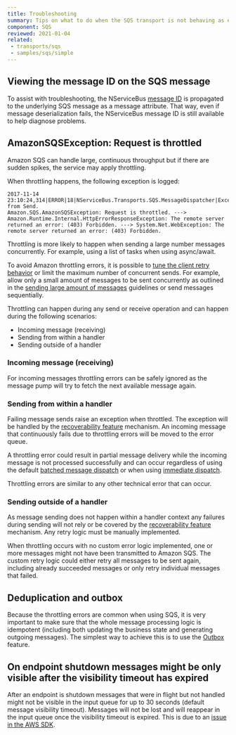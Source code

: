 ```yaml
---
title: Troubleshooting
summary: Tips on what to do when the SQS transport is not behaving as expected
component: SQS
reviewed: 2021-01-04
related:
 - transports/sqs
 - samples/sqs/simple
---
```


## Viewing the message ID on the SQS message

To assist with troubleshooting, the NServiceBus [message ID](/nservicebus/messaging/headers.md#messaging-interaction-headers-nservicebus-messageid) is propagated to the underlying SQS message as a message attribute. That way, even if message deserialization fails, the NServiceBus message ID is still available to help diagnose problems.

## AmazonSQSException: Request is throttled

Amazon SQS can handle large, continuous throughput but if there are sudden spikes, the service may apply throttling.

When throttling happens, the following exception is logged:

```
2017-11-14 23:10:24,314|ERROR|18|NServiceBus.Transports.SQS.MessageDispatcher|Exception from Send.
Amazon.SQS.AmazonSQSException: Request is throttled. ---> Amazon.Runtime.Internal.HttpErrorResponseException: The remote server returned an error: (403) Forbidden. ---> System.Net.WebException: The remote server returned an error: (403) Forbidden.
```

Throttling is more likely to happen when sending a large number messages concurrently. For example, using a list of tasks when using async/await.

To avoid Amazon throttling errors, it is possible to [tune the client retry behavior](https://docs.aws.amazon.com/sdk-for-net/latest/developer-guide/retries-timeouts.html) or limit the maximum number of concurrent sends. For example, allow only a small amount of messages to be sent concurrently as outlined in the [sending large amount of messages](/nservicebus/handlers/async-handlers.md#concurrency-large-amount-of-concurrent-message-operations) guidelines or send messages sequentially.

Throttling can happen during any send or receive operation and can happen during the following scenarios:

- Incoming message (receiving)
- Sending from within a handler
- Sending outside of a handler


### Incoming message (receiving)

For incoming messages throttling errors can be safely ignored as the message pump will try to fetch the next available message again.

### Sending from within a handler

Failing message sends raise an exception when throttled. The exception will be handled by the [recoverability feature](/nservicebus/recoverability/) mechanism. An incoming message that continuously fails due to throttling errors will be moved to the error queue.

A throttling error could result in partial message delivery while the incoming message is not processed successfully and can occur regardless of using the default [batched message dispatch](/nservicebus/messaging/batched-dispatch.md) or when using [immediate dispatch](/nservicebus/messaging/send-a-message.md#dispatching-a-message-immediately).

Throttling errors are similar to any other technical error that can occur.

### Sending outside of a handler

As message sending does not happen within a handler context any failures during sending will not rely or be covered by the [recoverability feature](/nservicebus/recoverability/) mechanism. Any retry logic must be manually implemented.

When throttling occurs with no custom error logic implemented, one or more messages might not have been transmitted to Amazon SQS. The custom retry logic could either retry all messages to be sent again, including already succeeded messages or only retry individual messages that failed.

## Deduplication and outbox

Because the throttling errors are common when using SQS, it is very important to make sure that the whole message processing logic is idempotent (including both updating the business state and generating outgoing messages). The simplest way to achieve this is to use the [Outbox](/nservicebus/outbox/) feature.

## On endpoint shutdown messages might be only visible after the visibility timeout has expired

After an endpoint is shutdown messages that were in flight but not handled might not be visible in the input queue for up to 30 seconds (default message visibility timeout). Messages will not be lost and will reappear in the input queue once the visibility timeout is expired. This is due to an [issue in the AWS SDK](https://github.com/aws/aws-sdk-net/issues/796#issuecomment-375494537).
